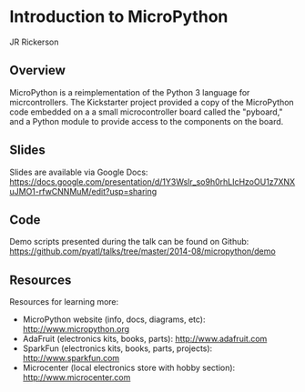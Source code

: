 Introduction to MicroPython
============================
JR Rickerson

Overview
--------
MicroPython is a reimplementation of the Python 3 language for micrcontrollers.
The Kickstarter project provided a copy of the MicroPython code embedded on a
a small microcontroller board called the "pyboard," and a Python module to
provide access to the components on the board.

Slides
------
Slides are available via Google Docs: 
https://docs.google.com/presentation/d/1Y3Wslr_so9h0rhLIcHzoOU1z7XNXuJMO1-rfwCNNMuM/edit?usp=sharing 

Code
----
Demo scripts presented during the talk can be found on Github:
https://github.com/pyatl/talks/tree/master/2014-08/micropython/demo

Resources
---------
Resources for learning more:
- MicroPython website (info, docs, diagrams, etc): http://www.micropython.org
- AdaFruit (electronics kits, books, parts): http://www.adafruit.com
- SparkFun (electronics kits, books, parts, projects): http://www.sparkfun.com
- Microcenter (local electronics store with hobby section): http://www.microcenter.com

